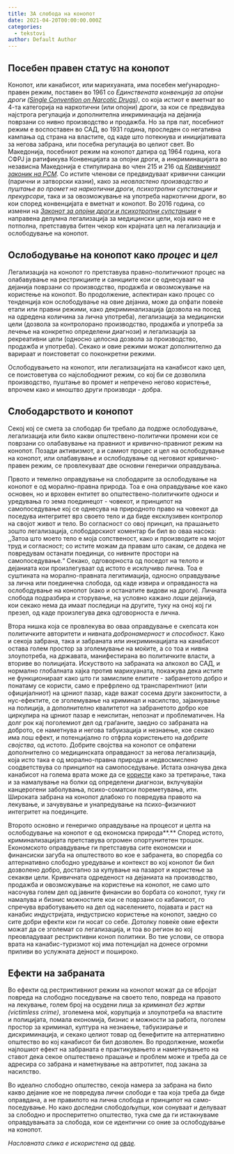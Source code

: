 ```yaml
---
title: ЗА слобода на конопот
date: 2021-04-20T00:00:00.000Z
categories:
  - tekstovi
author: Default Author
---
```


## **Посебен правен статус на конопот**

Конопот, или канабисот, или марихуаната, има посебен меѓународно-правен режим, поставен во 1961 со _Единствената конвенција за опојни дроги (_[_Single Convention on Narcotic Drugs_](https://www.unodc.org/unodc/en/commissions/CND/conventions.html)_)_, со која истиот е вметнат во 4-та категорија на наркотични (или опојни) дроги, за кои се предвидува најстрога регулација и дополнителна инкриминација на дејанија поврзани со нивно производство и продажба. Но за прв пат, посебниот режим е воспоставен во САД, во 1931 година, проследен со негативна кампања од страна на властите, од каде што потекнува и иницијативата за негова забрана, или посебна регулација во целиот свет. Во Македонија, посебниот режим на конопот датира од 1964 година, кога СФРЈ ја ратификува Конвенцијата за опојни дроги, а инкриминацијата во независна Македонија е стипулирана во член 215 и 216 од [_Кривичниот законик на РСМ_](https://www.wipo.int/edocs/lexdocs/laws/mk/mk/mk018mk.pdf). Со истите членови се предвидуваат кривични санкции (парични и затворски казни), како за _неовластено производство и пуштање во промет на наркотични дроги, психотропни супстанции и прекурсори_, така и за овозможување на употреба наркотични дроги, во кои според конвенцијата е вметнат и конопот. Во 2016 година, со измени на [_Законот за опојни дроги и психотропни супстанции_](http://zdravstvo.gov.mk/wp-content/uploads/2018/01/ZAKON-ZA-KONTROLA-NA-OPOJNI-DROGI-I-PSIHOTROPNI-SUPSTANTSII-zakluchno-so-37-od-2016.pdf) е направена делумна легализација за медицински цели, која иако не е потполна, претставува битен чекор кон крајната цел на легализација и ослободување на конопот.

## **Ослободување на конопот како** **_процес_** **и** **_цел_**

Легализација на конопот го претставува правно-политичкиот процес на олабавување на рестрикциите и санкциите кои се однесуваат на дејанија поврзани со производство, продажба и овозможување на користење на конопот. Во продолжение, аспектиран како процес со тенденција кон ослободување на овие дејаниа, може да опфати повеќе етапи или правни режими, како декриминализација (дозвола на посед на одредена количина за лична употреба), легализација за медицински цели (дозвола за контролорано производство, продажба и употреба за лечење на конкретно определени диагнози) и легализација за рекреативни цели (односно целосна дозвола за производство, продажба и употреба). Секако и овие режими можат дополнително да варираат и поистоветат со поконкретни режими. 

Ослободувањето на конопот, или легализацијата на канабисот како цел, се поистоветува со најслободниот режим, со кој би се дозволила производство, пуштање во промет и непречено негово користење, впрочем како и мноштво други производи - добра. 

## **Слободарството и конопот**

Секој кој се смета за слободар би требало да подрже ослободување, легализација или било какви општествено-политички промени кои се поврзани со олабавување на правниот и кривично-правниот режим на конопот. Позади активизмот, а и самиот процес и цел на ослободување на конопот, или олабавување и ослободување од неговиот кривично-правен режим, се провлекуваат две основни генерички оправдувања.

Првото и темелно оправдување на слободарите за ослободување на конопот е од морално-правна природа. Тоа е она оправдување кое како основен, но и врховен ентитет во општествено-политичките односи и уредувања го зема поединецот - човекот, и принципот на самопоседување кој се однесува на природното право на човекот да поседува интегритет врз своето тело и да биде ексклузивен контролор на својот живот и тело. Во согласност со овој принцип, на прашањето зошто легализација, слободарскиот коментар би бил во оваа насока: ,,Затоа што моето тело е моја сопственост, како и производите на мојот труд и согласност; со истите можам да правам што сакам, се додека не повредувам останати поединци, со нивните простори на самопоседување.“ Секако, одговорноста од поседот на телото и дејаниата кои произлегуваат од истото е исклучиво лична. Тоа е суштината на морално-правната легитимација, односно оправдување за лична или поединечна слобода, од каде извира и оправданоста на ослободување на конопот (како и останатите видови на дроги). Личната слобода подразбира и сторување, на условно кажано _лоши_ дејанија, кои секако нема да имаат последици на другите, туку на оној кој ги презел, од каде произлегува дека одговорноста е лична. 

Втора нишка која се провлекува во оваа оправдување е скепсата кон политичките авторитети и нивната _добронамерност_ и _способност_. Како и секоја забрана, така и забраната или инкриминацијата на канабисот остава голем простор за зголемување на моќите, а со тоа и нивна злоупотреба, на државата, манифестирана во политичките власти, а вториве во полицијата. Искуството на забраната на алкохол во САД, и нормално глобалната хајка против марихуаната, покажува дека истите не функционираат како што ги замислиле елитите - забранетото добро и понатаму се користи, само е префрлено од транспарентниот (или официјалниот) на црниот пазар, каде важат сосема други законитости, а нус-ефектите, се зголемување на криминал и насилство, зајакнување на полиција, а дополнително квалитетот на забранетото добро кое циркулира на црниот пазар е неиспитан, непознат и проблематичен. На долг рок кај поголемиот дел од граѓаните, заедно со забраната на доброто, се наметнува и негова табуизација и незнаење, кое секако има лош ефект, и потенцијално го отфрла користењето на _добрите својства_, од истото. Добрите својства на конопот се опфатени дополнително со медицинската оправданост за негова легализација, која исто така е од морално-правна природа и недвосмислено соодветствува со принципот на самопоседување. Истата означува дека канабисот на голема врата може да се [користи](https://edition.cnn.com/2015/04/15/health/marijuana-medical-advances/index.html) како за третирање, така и за намалување на болки од определени диагнози, вклучувајќи канцерогени заболувања, психо-соматски пореметувања, итн. Широката забрана на конопот длабоко го повредува правото на лекување, и зачувување и унапредување на психо-физичкиот интегритет на поединците.

Второто основно и генеричко оправдување на процесот и целта на ослободување на конопот е од економска природа**.** Според истото, криминализацијата претставува огромен опортунитетен трошок. Економското оправдување ги претставува сите економски и финансиски загуба на општеството во кое е забранета, во споредба со алтернативно слободно уредување и контекст во кој конопот би бил дозволено добро, достапно за купување на пазарот и користење за секакви цели. Кривичната одреденост на дејаниата на производство, продажба и овозможување на користење на конопот, не само што насочува голем дел од јавните финансии во борбата со конопот, туку ги намалува и бизнис можностите кои се поврзани со кабанисот, го спречува вработувањето на дел од населението, појавата и раст на канабис индустријата, индустриско користење на конопот, заедно со сите добри ефекти кои ги носат со себе. Дотолку повеќе овие ефекти можат да се зголемат со легализација, и тоа во регион во кој преовладуваат рестриктивни коноп политики. Во тие услови, се отвора врата на канабис-туризмот кој има потенцијал на донесе огромни приливи во услужната дејност и пошироко.

## **Ефекти на забраната**

Во ефекти од рестриктивниот режим на конопот можат да се вбројат повреда на слободно поседување на своето тело, повреда на правото на лекување, голем број на осудени лица за _криминал без жртви (victimless crime)_, зголемена моќ, корупција и злоупотреба на властите и полицијата, помала економија, бизнис и можности за работа, поголем простор за криминал, култура на незнаење, табуизирање и дискриминација, и секако целиот товар од бенефитите на алтернативно општество во кој канабисот би бил дозволен. Во продолжение, можеби најлошиот ефект на забраната е практикувањето и наметнувањето на ставот дека секое општествено прашање и проблем може и треба да се адресира со забрана и наметнување на автротитет, под закана за насилство. 

Во идеално слободно општество, секоја намера за забрана на било какво дејание кое не повредува лични слободи е таа која треба да биде оправдана, а не правилото на лична слобода и принципот на само-поседување. Но како доследни слободољупци, кои сонуваат и делуваат за слободно и просперитетно општество, тука сме да ги истакнуваме оправдувањата за слобода, кои се идентични со оние за ослободување на конопот.

_Насловната слика е искористена од [овде](https://www.420magazine.com/)._
